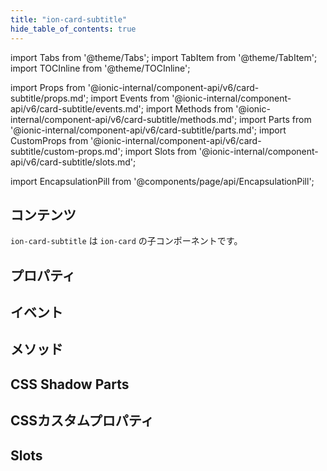 ```yaml
---
title: "ion-card-subtitle"
hide_table_of_contents: true
---
```

import Tabs from '@theme/Tabs';
import TabItem from '@theme/TabItem';
import TOCInline from '@theme/TOCInline';

import Props from '@ionic-internal/component-api/v6/card-subtitle/props.md';
import Events from '@ionic-internal/component-api/v6/card-subtitle/events.md';
import Methods from '@ionic-internal/component-api/v6/card-subtitle/methods.md';
import Parts from '@ionic-internal/component-api/v6/card-subtitle/parts.md';
import CustomProps from '@ionic-internal/component-api/v6/card-subtitle/custom-props.md';
import Slots from '@ionic-internal/component-api/v6/card-subtitle/slots.md';



import EncapsulationPill from '@components/page/api/EncapsulationPill';

<EncapsulationPill type="shadow" />

<h2 className="table-of-contents__title">コンテンツ</h2>

<TOCInline
  toc={toc}
  maxHeadingLevel={2}
/>



`ion-card-subtitle` は `ion-card` の子コンポーネントです。



## プロパティ
<Props />

## イベント
<Events />

## メソッド
<Methods />

## CSS Shadow Parts
<Parts />

## CSSカスタムプロパティ
<CustomProps />

## Slots
<Slots />
